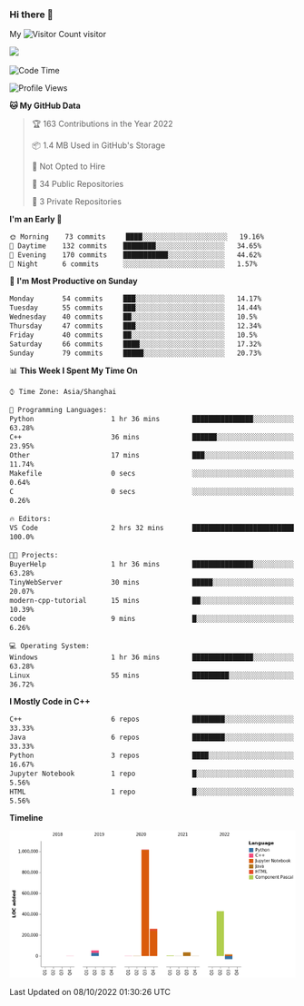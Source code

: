 ### Hi there 👋

My ![Visitor Count](https://profile-counter.glitch.me/bugcat9/count.svg) visitor
<!--
**bugcat9/bugcat9** is a ✨ _special_ ✨ repository because its `README.md` (this file) appears on your GitHub profile.

Here are some ideas to get you started:

- 🔭 I’m currently working on ...
- 🌱 I’m currently learning ...
- 👯 I’m looking to collaborate on ...
- 🤔 I’m looking for help with ...
- 💬 Ask me about ...
- 📫 How to reach me: ...
- 😄 Pronouns: ...
- ⚡ Fun fact: ...
-->
![](https://github-readme-stats.vercel.app/api?username=bugcat9)



<!--START_SECTION:waka-->
![Code Time](http://img.shields.io/badge/Code%20Time-675%20hrs%2032%20mins-blue)

![Profile Views](http://img.shields.io/badge/Profile%20Views-2-blue)

**🐱 My GitHub Data** 

> 🏆 163 Contributions in the Year 2022
 > 
> 📦 1.4 MB Used in GitHub's Storage 
 > 
> 🚫 Not Opted to Hire
 > 
> 📜 34 Public Repositories 
 > 
> 🔑 3 Private Repositories  
 > 
**I'm an Early 🐤** 

```text
🌞 Morning    73 commits     ████░░░░░░░░░░░░░░░░░░░░░   19.16% 
🌆 Daytime    132 commits    ████████░░░░░░░░░░░░░░░░░   34.65% 
🌃 Evening    170 commits    ███████████░░░░░░░░░░░░░░   44.62% 
🌙 Night      6 commits      ░░░░░░░░░░░░░░░░░░░░░░░░░   1.57%

```
📅 **I'm Most Productive on Sunday** 

```text
Monday       54 commits     ███░░░░░░░░░░░░░░░░░░░░░░   14.17% 
Tuesday      55 commits     ███░░░░░░░░░░░░░░░░░░░░░░   14.44% 
Wednesday    40 commits     ██░░░░░░░░░░░░░░░░░░░░░░░   10.5% 
Thursday     47 commits     ███░░░░░░░░░░░░░░░░░░░░░░   12.34% 
Friday       40 commits     ██░░░░░░░░░░░░░░░░░░░░░░░   10.5% 
Saturday     66 commits     ████░░░░░░░░░░░░░░░░░░░░░   17.32% 
Sunday       79 commits     █████░░░░░░░░░░░░░░░░░░░░   20.73%

```


📊 **This Week I Spent My Time On** 

```text
⌚︎ Time Zone: Asia/Shanghai

💬 Programming Languages: 
Python                   1 hr 36 mins        ███████████████░░░░░░░░░░   63.28% 
C++                      36 mins             ██████░░░░░░░░░░░░░░░░░░░   23.95% 
Other                    17 mins             ███░░░░░░░░░░░░░░░░░░░░░░   11.74% 
Makefile                 0 secs              ░░░░░░░░░░░░░░░░░░░░░░░░░   0.64% 
C                        0 secs              ░░░░░░░░░░░░░░░░░░░░░░░░░   0.26%

🔥 Editors: 
VS Code                  2 hrs 32 mins       █████████████████████████   100.0%

🐱‍💻 Projects: 
BuyerHelp                1 hr 36 mins        ███████████████░░░░░░░░░░   63.28% 
TinyWebServer            30 mins             █████░░░░░░░░░░░░░░░░░░░░   20.07% 
modern-cpp-tutorial      15 mins             ██░░░░░░░░░░░░░░░░░░░░░░░   10.39% 
code                     9 mins              █░░░░░░░░░░░░░░░░░░░░░░░░   6.26%

💻 Operating System: 
Windows                  1 hr 36 mins        ███████████████░░░░░░░░░░   63.28% 
Linux                    55 mins             █████████░░░░░░░░░░░░░░░░   36.72%

```

**I Mostly Code in C++** 

```text
C++                      6 repos             ████████░░░░░░░░░░░░░░░░░   33.33% 
Java                     6 repos             ████████░░░░░░░░░░░░░░░░░   33.33% 
Python                   3 repos             ████░░░░░░░░░░░░░░░░░░░░░   16.67% 
Jupyter Notebook         1 repo              █░░░░░░░░░░░░░░░░░░░░░░░░   5.56% 
HTML                     1 repo              █░░░░░░░░░░░░░░░░░░░░░░░░   5.56%

```


**Timeline**

![Chart not found](https://raw.githubusercontent.com/bugcat9/bugcat9/main/charts/bar_graph.png) 


 Last Updated on 08/10/2022 01:30:26 UTC
<!--END_SECTION:waka-->
